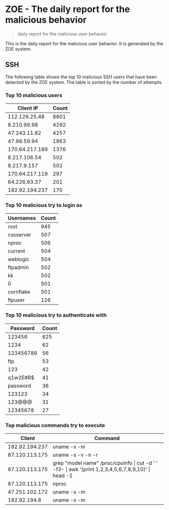 # ZOE - The daily report for the malicious behavior

> daily report for the malicious user behavior

This is the daily report for the malicious user behavior. It is generated by the ZOE system.

## SSH

The following table shows the top 10 malicious SSH users that have been detected by the ZOE
system. The table is sorted by the number of attempts.

### Top 10 malicious users

| Client IP | Count    |
|-----------|----------|
| 112.126.25.48 | 8801 |
| 8.210.99.98 | 4292 |
| 47.243.11.82 | 4257 |
| 47.98.59.94 | 1863 |
| 170.64.217.189 | 1376 |
| 8.217.106.54 | 502 |
| 8.217.9.157 | 502 |
| 170.64.217.119 | 297 |
| 64.226.93.37 | 201 |
| 182.92.194.237 | 170 |

### Top 10 malicious try to login as

| Usernames | Count    |
|-----------|----------|
| root | 945 |
| cssserver | 507 |
| nproc | 506 |
| current | 504 |
| weblogic | 504 |
| ftpadmin | 502 |
| kk | 502 |
| 0 | 501 |
| cornflake | 501 |
| ftpuser | 126 |

### Top 10 malicious try to authenticate with

| Password | Count    |
|-----------|----------|
| 123456 | 625 |
| 1234 | 62 |
| 123456789 | 56 |
| ftp | 53 |
| 123 | 42 |
| q1w2E#R$ | 41 |
| password | 36 |
| 123123 | 34 |
| 123@@@ | 31 |
| 12345678 | 27 |

### Top malicious commands try to execute

| Client | Command |
|--------|---------|
| 182.92.194.237 | uname -s -m |
| 87.120.113.175 | uname -s -v -n -r |
| 87.120.113.175 | grep "model name" /proc/cpuinfo \| cut -d ' ' -f3- \| awk '{print $1,$2,$3,$4,$5,$6,$7,$8,$9,$10}' \| head -1 |
| 87.120.113.175 | nproc |
| 47.251.102.172 | uname -s -m |
| 182.92.194.8 | uname -s -m |
